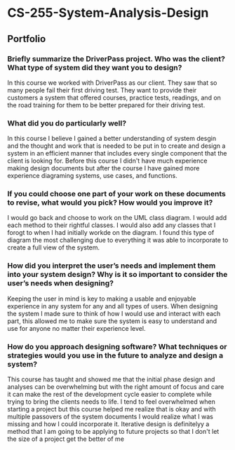 # CS-255-System-Analysis-Design

## **Portfolio**

### **Briefly summarize the DriverPass project. Who was the client? What type of system did they want you to design?**

In this course we worked with DriverPass as our client. They saw that so many people fail their first driving test. They want to provide their customers a system 
that offered courses, practice tests, readings, and  on the road training for them to be better prepared for their driving test.

### **What did you do particularly well?**

In this course I believe I gained a better understanding of system desgin and the thought and work that is needed to be put in to create and design a system in an efficient manner that includes every single component that the client is looking for. 
Before this course I didn't have much experience making design documents but after the course I have gained more experience diagraming systems, use cases, and functions.

### **If you could choose one part of your work on these documents to revise, what would you pick? How would you improve it?**

I would go back and choose to work on the UML class diagram. I would add each method to their rightful classes. I would also add any classes that I forogt to when I had initially workde on the diagram. 
I found this type of diagram the most challenging due to everything it was able to incorporate to create a full view of the system. 

### **How did you interpret the user’s needs and implement them into your system design? Why is it so important to consider the user’s needs when designing?**

Keeping the user in mind is key to making a usable and enjoyable experience in any system for any and all types of users. When designing the system I made sure to think of how I would use and interact with each part, 
this allowed me to make sure the system is easy to understand and use for anyone no matter their experience level. 

### **How do you approach designing software? What techniques or strategies would you use in the future to analyze and design a system?**

This course has taught and showed me that the initial phase design and analyses can be overwhelming but with the right amount of focus and care it can make the rest of the development cycle easier to complete while trying to bring the clients needs to life. I tend to feel overwhelmed when starting a project but this course helped me realize that is okay and with multiple passovers of the system documents I would realize what I was missing and how I could incorporate it. Iterative design is definitelyy a method that I am going to be applying to future projects so that I don't let the size of a project get the better of me
